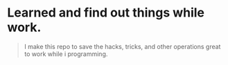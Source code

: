 # Learned and find out things while work.

> I make this repo to save the hacks, tricks, and other operations great to work while
> i programming.



